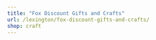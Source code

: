 ```yaml
---
title: "Fox Discount Gifts and Crafts"
url: /lexington/fox-discount-gifts-and-crafts/
shop: craft
---
```

